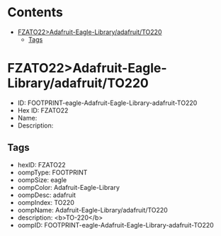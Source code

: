 



Contents
========

* [FZATO22>Adafruit-Eagle-Library/adafruit/TO220](#fzato22adafruit-eagle-libraryadafruitto220)
	* [Tags](#tags)

# FZATO22>Adafruit-Eagle-Library/adafruit/TO220

- ID: FOOTPRINT-eagle-Adafruit-Eagle-Library-adafruit-TO220
- Hex ID: FZATO22
- Name: 
- Description: 

## Tags

- hexID: FZATO22
- oompType: FOOTPRINT
- oompSize: eagle
- oompColor: Adafruit-Eagle-Library
- oompDesc: adafruit
- oompIndex: TO220
- oompName: Adafruit-Eagle-Library/adafruit/TO220
- description: &lt;b&gt;TO-220&lt;/b&gt;
- oompID: FOOTPRINT-eagle-Adafruit-Eagle-Library-adafruit-TO220

